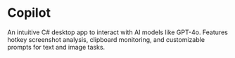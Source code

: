 # Copilot
An intuitive C# desktop app to interact with AI models like GPT-4o. Features hotkey screenshot analysis, clipboard monitoring, and customizable prompts for text and image tasks.
